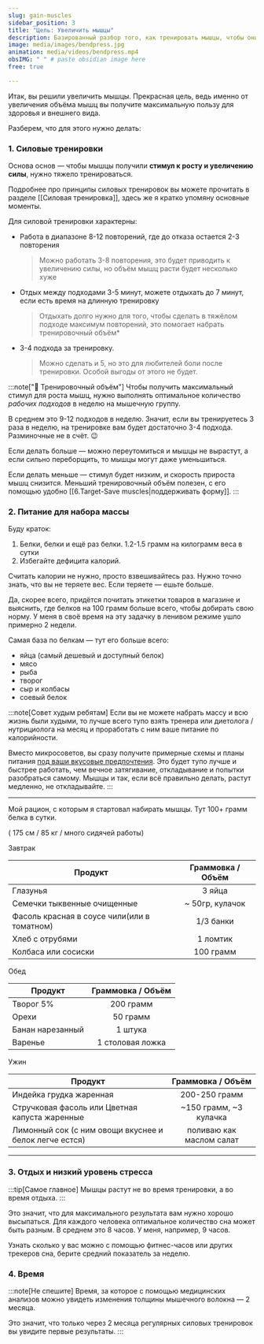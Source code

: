 ```yaml
---
slug: gain-muscles
sidebar_position: 3
title: "Цель: Увеличить мышцы"
description: Базированный разбор того, как тренировать мышцы, чтобы они выросли
image: media/images/bendpress.jpg
animation: media/videos/bendpress.mp4
obsIMG: " " # paste obsidian image here
free: true

---
```


Итак, вы решили увеличить мышцы. Прекрасная цель, ведь именно от увеличения объёма мышц вы получите максимальную пользу для здоровья и внешнего вида. 

Разберем, что для этого нужно делать:
### 1. Силовые тренировки

Основа основ — чтобы мышцы получили **стимул к росту и увеличению силы**, нужно тяжело тренироваться. 

Подробнее про принципы силовых тренировок вы можете прочитать в разделе [[Силовая тренировка]], здесь же я кратко упомяну основные моменты. 

Для силовой тренировки характерны:
- Работа в диапазоне 8-12 повторений, где до отказа остается 2-3 повторения 
  > Можно работать 3-8 повторения, это будет приводить к увеличению силы, но объём мышц расти будет несколько хуже
- Отдых между подходами 3-5 минут, можете отдыхать до 7 минут, если есть время на длинную тренировку
  > Отдыхать долго нужно для того, чтобы сделать в тяжёлом подходе максимум повторений, это помогает набрать тренировочный объём*
- 3-4 подхода за тренировку. 
  > Можно сделать и 5, но это для любителей боли после тренировки. Особой выгоды от этого не будет.

:::note["🧠 Тренировочный объём"]
Чтобы получить максимальный стимул для роста мышц, нужно выполнять оптимальное количество *рабочих подходов* в неделю на мышечную группу. 

В среднем это 9-12 подходов в неделю. Значит, если вы тренируетесь 3 раза в неделю, на тренировке вам будет достаточно 3-4 подхода. Разминочные не в счёт. 😉
 
Если делать больше — можно переутомиться и мышцы не вырастут, а если сильно переборщить, то мышцы могут даже уменьшиться.
 
Если делать меньше — стимул будет низким, и скорость прироста мышц снизится. Меньший тренировочный объём полезен, с его помощью удобно [[6.Target-Save muscles|поддерживать форму]].
:::

### 2. Питание для набора массы

Буду краток: 
1. Белки, белки и ещё раз белки. 1.2-1.5 грамм на килограмм веса в сутки
2. Избегайте дефицита калорий. 

Считать калории не нужно, просто взвешивайтесь раз. Нужно точно знать, что вы не теряете вес. Если теряете — ешьте больше.

Да, скорее всего, придётся почитать этикетки товаров в магазине и выяснить, где белков на 100 грамм больше всего, чтобы добирать свою норму. У меня в своё время на эту задачку в ленивом режиме ушло примерно 2 недели. 

Самая база по белкам — тут его больше всего:
- яйца (самый дешевый и доступный белок)
- мясо
- рыба
- творог 
- сыр и колбасы
- соевый белок

:::note[Совет худым ребятам]
Если вы не можете набрать массу и всю жизнь были худыми, то лучше всего тупо взять тренера или диетолога / нутрициолога на месяц и проработать с ним ваше питание по калорийности. 
 
Вместо микросоветов, вы сразу получите примерные схемы и планы питания <u>под ваши вкусовые предпочтения</u>. Это будет тупо лучше и быстрее работать, чем вечное затягивание, откладывание и попытки разобраться самому. Мышцы и так, если всё правильно делать, растут медленно, не откладывайте.
:::

---

Мой рацион, с которым я стартовал набирать мышцы. Тут 100+ грамм белка в сутки.

( 175 см / 85 кг / много сидячей работы)

Завтрак 

| Продукт                                     | Граммовка / Объём |
| ------------------------------------------- |:-----------------:|
| Глазунья                                    |      3 яйца       |
| Семечки тыквенные очищенные                 |  ~ 50гр, кулачок  |
| Фасоль красная в соусе чили(или в томатном) |     1/3 банки     |
| Хлеб с отрубями                             |     1 ломтик      |
| Колбаса или сосиски                         |     100 грамм     | 

Обед

| Продукт          | Граммовка / Объём |
| ---------------- |:-----------------:|
| Творог 5%        |     200 грамм     |
| Орехи            |     50 грамм      |
| Банан нарезанный |      1 штука      |
| Варенье          | 1 столовая ложка  | 

Ужин

| Продукт                                                |    Граммовка / Объём     |
| ------------------------------------------------------ |:------------------------:|
| Индейка грудка жаренная                                |      200-250 грамм       |
| Стручковая фасоль или Цветная капуста жаренные         |  ~150 грамм, ~3 кулачка  |
| Лимонный сок (с ним овощи вкуснее и белок легче естся) | поливаю как маслом салат | 

---

### 3. Отдых и низкий уровень стресса

:::tip[Самое главное]
Мышцы растут не во время тренировки, а во время отдыха.
:::

Это значит, что для максимального результата вам нужно хорошо высыпаться. Для каждого человека оптимальное количество сна может быть разным. В среднем это 8 часов. У меня, например, 9 часов. 

Узнать сколько у вас можно с помощью фитнес-часов или других трекеров сна, берите средний показатель за неделю.

### 4. Время
:::note[Не спешите]
Время, за которое с помощью медицинских анализов можно увидеть изменения толщины мышечного волокна — 2 месяца.

Это значит, что только через 2 месяца регулярных силовых тренировок вы увидите первые результаты.
:::

